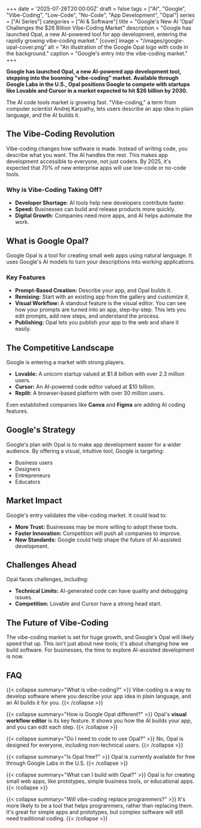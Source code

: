 +++
date = '2025-07-26T20:00:00Z'
draft = false
tags = ["AI", "Google", "Vibe-Coding", "Low-Code", "No-Code", "App Development", "Opal"]
series = ["AI Series"]
categories = ["AI & Software"]
title = "Google's New AI 'Opal' Challenges the $26 Billion Vibe-Coding Market"
description = "Google has launched Opal, a new AI-powered tool for app development, entering the rapidly growing vibe-coding market."
[cover]
  image = "/images/google-opal-cover.png"
  alt = "An illustration of the Google Opal logo with code in the background."
  caption = "Google's entry into the vibe-coding market."
+++

**Google has launched Opal, a new AI-powered app development tool, stepping into the booming "vibe-coding" market. Available through Google Labs in the U.S., Opal positions Google to compete with startups like Lovable and Cursor in a market expected to hit $26 billion by 2030.**

The AI code tools market is growing fast. "Vibe-coding," a term from computer scientist Andrej Karpathy, lets users describe an app idea in plain language, and the AI builds it.

## The Vibe-Coding Revolution

Vibe-coding changes how software is made. Instead of writing code, you describe what you want. The AI handles the rest. This makes app development accessible to everyone, not just coders. By 2025, it's expected that 70% of new enterprise apps will use low-code or no-code tools.

### Why is Vibe-Coding Taking Off?

*   **Developer Shortage:** AI tools help new developers contribute faster.
*   **Speed:** Businesses can build and release products more quickly.
*   **Digital Growth:** Companies need more apps, and AI helps automate the work.

## What is Google Opal?

Google Opal is a tool for creating small web apps using natural language. It uses Google's AI models to turn your descriptions into working applications.

### Key Features

*   **Prompt-Based Creation:** Describe your app, and Opal builds it.
*   **Remixing:** Start with an existing app from the gallery and customize it.
*   **Visual Workflow:** A standout feature is the visual editor. You can see how your prompts are turned into an app, step-by-step. This lets you edit prompts, add new steps, and understand the process.
*   **Publishing:** Opal lets you publish your app to the web and share it easily.

## The Competitive Landscape

Google is entering a market with strong players.

*   **Lovable:** A unicorn startup valued at $1.8 billion with over 2.3 million users.
*   **Cursor:** An AI-powered code editor valued at $10 billion.
*   **Replit:** A browser-based platform with over 30 million users.

Even established companies like **Canva** and **Figma** are adding AI coding features.

## Google's Strategy

Google's plan with Opal is to make app development easier for a wider audience. By offering a visual, intuitive tool, Google is targeting:

*   Business users
*   Designers
*   Entrepreneurs
*   Educators

## Market Impact

Google's entry validates the vibe-coding market. It could lead to:

*   **More Trust:** Businesses may be more willing to adopt these tools.
*   **Faster Innovation:** Competition will push all companies to improve.
*   **New Standards:** Google could help shape the future of AI-assisted development.

## Challenges Ahead

Opal faces challenges, including:

*   **Technical Limits:** AI-generated code can have quality and debugging issues.
*   **Competition:** Lovable and Cursor have a strong head start.

## The Future of Vibe-Coding

The vibe-coding market is set for huge growth, and Google's Opal will likely speed that up. This isn't just about new tools; it's about changing how we build software. For businesses, the time to explore AI-assisted development is now.

## FAQ

{{< collapse summary="What is vibe-coding?" >}}
Vibe-coding is a way to develop software where you describe your app idea in plain language, and an AI builds it for you.
{{< /collapse >}}

{{< collapse summary="How is Google Opal different?" >}}
Opal's **visual workflow editor** is its key feature. It shows you how the AI builds your app, and you can edit each step.
{{< /collapse >}}

{{< collapse summary="Do I need to code to use Opal?" >}}
No, Opal is designed for everyone, including non-technical users.
{{< /collapse >}}

{{< collapse summary="Is Opal free?" >}}
Opal is currently available for free through Google Labs in the U.S.
{{< /collapse >}}

{{< collapse summary="What can I build with Opal?" >}}
Opal is for creating small web apps, like prototypes, simple business tools, or educational apps.
{{< /collapse >}}

{{< collapse summary="Will vibe-coding replace programmers?" >}}
It's more likely to be a tool that helps programmers, rather than replacing them. It's great for simple apps and prototypes, but complex software will still need traditional coding.
{{< /collapse >}}